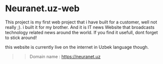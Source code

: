 # Neuranet.uz-web
This project is my first web project that i have built for a customer, well not really ;). i built it for my brother. And it is IT news Website that broadcasts technology related news around the world. If you find it usefull, dont forget to stick around!

this website is currently live on the internet in Uzbek language though.

>> Domain name : https://neuranet.uz
